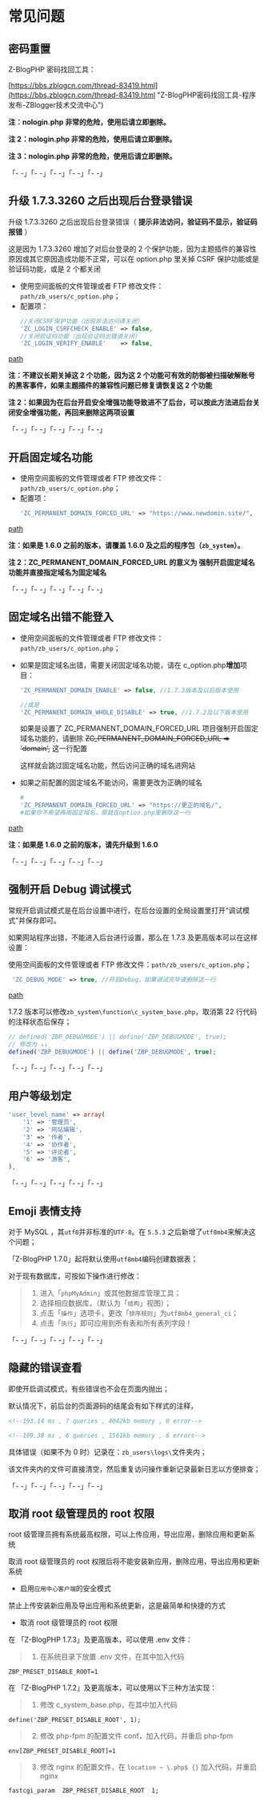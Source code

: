 # 常见问题

## 密码重置

Z-BlogPHP 密码找回工具：

[https://bbs.zblogcn.com/thread-83419.html](https://bbs.zblogcn.com/thread-83419.html "Z-BlogPHP密码找回工具-程序发布-ZBlogger技术交流中心")

**注：nologin.php 非常的危险，使用后请立即删除。**

**注 2：nologin.php 非常的危险，使用后请立即删除。**

**注 3：nologin.php 非常的危险，使用后请立即删除。**

「- -」「- -」「- -」「- -」「- -」


## 升级 1.7.3.3260 之后出现后台登录错误

升级 1.7.3.3260 之后出现后台登录错误（ **提示非法访问，验证码不显示，验证码报错** ）

这是因为 1.7.3.3260 增加了对后台登录的 2 个保护功能，因为主题插件的兼容性原因或其它原因造成功能不正常，可以在 option.php 里关掉 CSRF 保护功能或是验证码功能，或是 2 个都关闭

- 使用空间面板的文件管理或者 FTP 修改文件：`path/zb_users/c_option.php`；
- 配置项：
  ```php
  //关闭CSRF保护功能（出现非法访问请关闭）
  'ZC_LOGIN_CSRFCHECK_ENABLE' => false,
  //关闭验证码功能（出现验证码出错请关闭）
  'ZC_LOGIN_VERIFY_ENABLE'    => false,
  ```

[path](terms/path.md ':include')

**注：不建议长期关掉这 2 个功能，因为这 2 个功能可有效的防御被扫描破解账号的黑客事件，如果主题插件的兼容性问题已修复请恢复这 2 个功能**

**注 2：如果因为在后台开启安全增强功能导致进不了后台，可以按此方法进后台关闭安全增强功能，再回来删除这两项设置**

「- -」「- -」「- -」「- -」「- -」



## 开启固定域名功能

- 使用空间面板的文件管理或者 FTP 修改文件：`path/zb_users/c_option.php`；
- 配置项：
  ```php
  'ZC_PERMANENT_DOMAIN_FORCED_URL' => "https://www.newdomin.site/",
  ```

[path](terms/path.md ':include')

**注：如果是 1.6.0 之前的版本，请覆盖 1.6.0 及之后的程序包（`zb_system`）。**

**注 2：ZC_PERMANENT_DOMAIN_FORCED_URL 的意义为 强制开启固定域名功能并直接指定域名为固定域名**

「- -」「- -」「- -」「- -」「- -」

## 固定域名出错不能登入

- 使用空间面板的文件管理或者 FTP 修改文件：`path/zb_users/c_option.php`；

- 如果是固定域名出错，需要关闭固定域名功能，请在 c_option.php**增加**项目：
  ```php
  'ZC_PERMANENT_DOMAIN_ENABLE' => false, //1.7.3版本及以后版本使用

  //或是
  'ZC_PERMANENT_DOMAIN_WHOLE_DISABLE' => true, //1.7.2及以下版本使用
  ```
  如果是设置了 ZC_PERMANENT_DOMAIN_FORCED_URL 项目强制开启固定域名功能的，请删除   ~~ZC_PERMANENT_DOMAIN_FORCED_URL => 'domain',~~ 这一行配置

  这样就会跳过固定域名功能，然后访问正确的域名进网站

- 如果之前配置的固定域名不能访问，需要更改为正确的域名
  ```php
  #
  'ZC_PERMANENT_DOMAIN_FORCED_URL' => "https://更正的域名/",
  #如果你不希望再用固定域名，那就在option.php里删除这一行
  ```

[path](terms/path.md ':include')

**注：如果是 1.6.0 之前的版本，请先升级到 1.6.0**

「- -」「- -」「- -」「- -」「- -」


## 强制开启 Debug 调试模式

常规开启调试模式是在后台设置中进行，在后台设置的全局设置里打开“调试模式”并保存即可。

如果网站程序出错，不能进入后台进行设置，那么在 1.7.3 及更高版本可以在这样设置：

使用空间面板的文件管理或者 FTP 修改文件：`path/zb_users/c_option.php`；

```php
 'ZC_DEBUG_MODE' => true, //开启Debug，如果调试完毕请删除这一行
```
[path](terms/path.md ':include')

1.7.2 版本可以修改`zb_system\function\c_system_base.php`，取消第 22 行代码的注释状态后保存；

```php
// defined('ZBP_DEBUGMODE') || define('ZBP_DEBUGMODE', true);
// 修改为 ↓↓
defined('ZBP_DEBUGMODE') || define('ZBP_DEBUGMODE', true);
```

「- -」「- -」「- -」「- -」「- -」


## 用户等级划定

```php
'user_level_name' => array(
    '1' => '管理员',
    '2' => '网站编辑',
    '3' => '作者',
    '4' => '协作者',
    '5' => '评论者',
    '6' => '游客',
),

```

「- -」「- -」「- -」「- -」「- -」

## Emoji 表情支持

对于 MySQL ，其`utf8`并非标准的`UTF-8`。在 `5.5.3` 之后新增了`utf8mb4`来解决这个问题；

「Z-BlogPHP 1.7.0」起将默认使用`utf8mb4`编码创建数据表；

对于现有数据库，可按如下操作进行修改：

> 1. 进入「`phpMyAdmin`」或其他数据库管理工具；
> 2. 选择相应数据库，（默认为「`结构`」视图）；
> 3. 点击「`操作`」选项卡，更改「`排序规则`」为`utf8mb4_general_ci`；
> 4. 点击「`执行`」即可应用到所有表和所有表列字段！

「- -」「- -」「- -」「- -」「- -」

## 隐藏的错误查看

即使开启调试模式，有些错误也不会在页面内抛出；

默认情况下，前后台的页面源码的结尾会有如下样式的注释，

```html
<!--193.14 ms , 7 queries , 4042kb memory , 0 error-->

<!--109.38 ms , 6 queries , 1561kb memory , 6 errors-->
```

具体错误（如果不为 0 时）记录在：`zb_users\logs\`文件夹内；

该文件夹内的文件可直接清空，然后重复访问操作重新记录最新日志以方便排查；

「- -」「- -」「- -」「- -」「- -」

## 取消 root 级管理员的 root 权限

root 级管理员拥有系统最高权限，可以上传应用，导出应用，删除应用和更新系统

取消 root 级管理员的 root 权限后将不能安装新应用，删除应用，导出应用和更新系统

- 启用`应用中心客户端`的安全模式

禁止上传安装新应用及导出应用和系统更新，这是最简单和快捷的方式

- 取消 root 级管理员的 root 权限

在 「Z-BlogPHP 1.7.3」及更高版本，可以使用 .env 文件：

> 1. 在系统目录下放置 .env 文件，在其中加入代码

`ZBP_PRESET_DISABLE_ROOT=1`

在 「Z-BlogPHP 1.7.2」及更高版本，可以使用以下三种方法实现：

> 1. 修改 c_system_base.php，在其中加入代码

`define('ZBP_PRESET_DISABLE_ROOT', 1);`

> 2. 修改 php-fpm 的配置文件 conf，加入代码，并重启 php-fpm

`env[ZBP_PRESET_DISABLE_ROOT]=1`

> 3. 修改 nginx 的配置文件，在 `location ~ \.php$ {}` 加入代码，并重启 nginx

`fastcgi_param  ZBP_PRESET_DISABLE_ROOT  1;`
